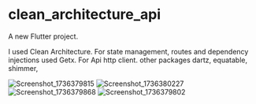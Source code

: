 # clean_architecture_api

A new Flutter project.

I used Clean Architecture.
For state management, routes and dependency injections used Getx.
For Api http client.
other packages
dartz,
equatable,
shimmer,


![Screenshot_1736379815](https://github.com/user-attachments/assets/63c9c43f-2d60-4e80-b582-dea2ebd01eee)
![Screenshot_1736380227](https://github.com/user-attachments/assets/82d0531b-5d83-4d29-a85f-d480e6b455d0)
![Screenshot_1736379868](https://github.com/user-attachments/assets/f29b08bd-8c2a-490d-987f-0dcd2f03a859)
![Screenshot_1736379802](https://github.com/user-attachments/assets/5668610c-a1b7-4003-91b2-adde054feab3)

